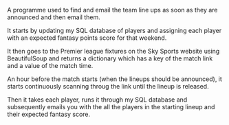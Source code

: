 A programme used to find and email the team line ups as soon as they are announced and then email them.

It starts by updating my SQL database of players and assigning each player with an expected fantasy points score for that weekend.

It then goes to the Premier league fixtures on the Sky Sports website using BeautifulSoup and returns a dictionary which has a key of the match link and a value of the match time.

An hour before the match starts (when the lineups should be announced), it starts continuously scanning throug the link until the lineup is released.

Then it takes each player, runs it through my SQL database and subsequently emails you with the all the players in the starting lineup and their expected fantasy score.
